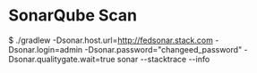 # SonarQube Scan

$ ./gradlew -Dsonar.host.url=http://fedsonar.stack.com -Dsonar.login=admin -Dsonar.password="changeed_password" -Dsonar.qualitygate.wait=true sonar --stacktrace --info